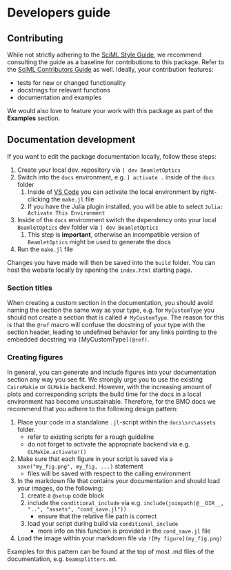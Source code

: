# Developers guide

## Contributing

While not strictly adhering to the [SciML Style Guide](https://github.com/SciML/SciMLStyle), we recommend consulting the guide as a baseline for contributions to this package. Refer to the [SciML Contributors Guide](https://github.com/SciML/ColPrac/blob/master/README.md) as well. Ideally, your contribution features:

 - tests for new or changed functionality
 - docstrings for relevant functions
 - documentation and examples

We would also love to feature your work with this package as part of the **Examples** section.

## Documentation development

If you want to edit the package documentation locally, follow these steps:

1. Create your local dev. repository via `] dev BeamletOptics`
2. Switch into the `docs` environment, e.g. `] activate .` inside of the `docs` folder
    1. Inside of [VS Code](https://code.visualstudio.com/) you can activate the local environment by right-clicking the `make.jl` file
    2. If you have the Julia plugin installed, you will be able to select `Julia: Activate This Environment`
3. Inside of the `docs` environment switch the dependency onto your local `BeamletOptics` dev folder via `] dev BeamletOptics`
    1. This step is **important**, otherwise an incompatible version of `BeamletOptics` might be used to generate the docs
4. Run the `make.jl` file

Changes you have made will then be saved into the `build` folder. You can host the website locally by opening the `index.html` starting page.

### Section titles

When creating a custom section in the documentation, you should avoid naming the section the same way as your type, e.g. for `MyCustomType` you should not create a section that is called `# MyCustomType`. The reason for this is that the `@ref` macro will confuse the docstring of your type with the section header, leading to undefined behavior for any links pointing to the embedded docstring via `[`MyCustomType`](@ref)`.

### Creating figures

In general, you can generate and include figures into your documentation section any way you see fit. We strongly urge you to use the existing `CairoMakie` or `GLMakie` backend. However, with the increasing amount of plots and corresponding scripts the build time for the docs in a local environment has become unsustainable. Therefore, for the BMO docs we recommend that you adhere to the following design pattern:

1. Place your code in a standalone `.jl`-script within the `docs\src\assets` folder. 
    - refer to existing scripts for a rough guideline
    - do not forget to activate the appropriate backend via e.g. `GLMakie.activate!()`
2. Make sure that each figure in your script is saved via a `save("my_fig.png", my_fig, ...)` statement
    - files will be saved with respect to the calling environment
3. In the markdown file that contains your documentation and should load your images, do the following:
    1. create a `@setup` code block
    2. include the `conditional_include` via e.g. `include(joinpath(@__DIR__, "..", "assets", "cond_save.jl"))`
        - ensure that the relative file path is correct
    3. load your script during build via `conditional_include`
        - more info on this function is provided in the `cond_save.jl` file
4. Load the image within your markdown file via `![My figure](my_fig.png)`

Examples for this pattern can be found at the top of most .md files of the documentation, e.g. `beamsplitters.md`.